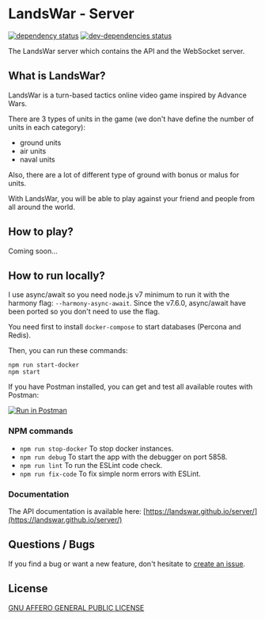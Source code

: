 # LandsWar - Server

[![dependency status](https://david-dm.org/landswar/server.svg)](https://david-dm.org/landswar/server)
[![dev-dependencies status](https://david-dm.org/landswar/server/dev-status.svg)](https://david-dm.org/landswar/server#info=devDependencies)

The LandsWar server which contains the API and the WebSocket server.

## What is LandsWar?

LandsWar is a turn-based tactics online video game inspired by Advance Wars.

There are 3 types of units in the game (we don't have define the number of units in each category):

- ground units
- air units
- naval units

Also, there are a lot of different type of ground with bonus or malus for units.

With LandsWar, you will be able to play against your friend and people from all around the world.

## How to play?

Coming soon...

## How to run locally?

I use async/await so you need node.js v7 minimum to run it with the harmony flag: ```--harmony-async-await```.
Since the v7.6.0, async/await have been ported so you don't need to use the flag.

You need first to install ```docker-compose``` to start databases (Percona and Redis).

Then, you can run these commands:
```
npm run start-docker
npm start
```

If you have Postman installed, you can get and test all available routes with Postman:

[![Run in Postman](https://run.pstmn.io/button.svg)](https://app.getpostman.com/run-collection/cb70cbff411577e38581)

### NPM commands

- ```npm run stop-docker``` To stop docker instances.
- ```npm run debug``` To start the app with the debugger on port 5858.
- ```npm run lint``` To run the ESLint code check.
- ```npm run fix-code``` To fix simple norm errors with ESLint.

### Documentation

The API documentation is available here: [https://landswar.github.io/server/](https://landswar.github.io/server/)

## Questions / Bugs

If you find a bug or want a new feature, don't hesitate to [create an issue](https://github.com/landswar/server/issues).

## License

[GNU AFFERO GENERAL PUBLIC LICENSE](LICENSE)